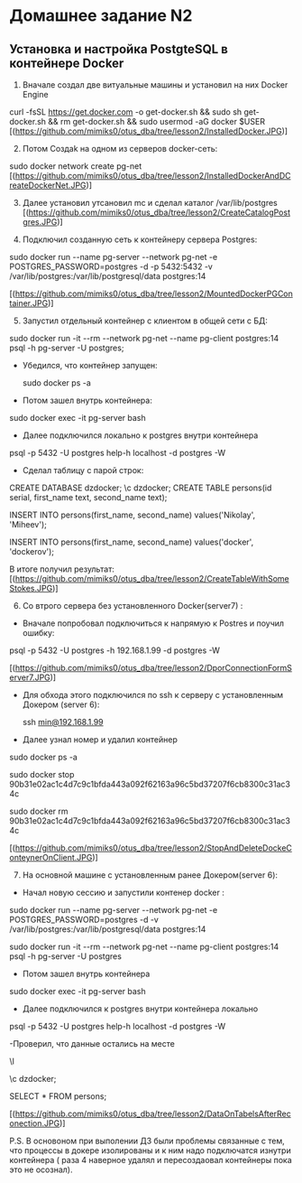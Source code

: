 # Домашнее задание N2

## Установка и настройка PostgteSQL в контейнере Docker



1. Вначале создал две витуальные машины и установил на них Docker Engine

curl -fsSL https://get.docker.com -o get-docker.sh && sudo sh get-docker.sh && rm get-docker.sh && sudo usermod -aG docker $USER
[(https://github.com/mimiks0/otus_dba/tree/lesson2/InstalledDocker.JPG)]

2.  Потом Создаk на одном из серверов docker-сеть: 

sudo docker network create pg-net
[(https://github.com/mimiks0/otus_dba/tree/lesson2/InstalledDockerAndDCreateDockerNet.JPG)]

3. Далее установил  утсановил mc  и сделал каталог /var/lib/postgres
[(https://github.com/mimiks0/otus_dba/tree/lesson2/CreateCatalogPostgres.JPG)]

4. Подключил созданную сеть к контейнеру сервера Postgres:

sudo docker run --name pg-server --network pg-net -e POSTGRES_PASSWORD=postgres -d -p 5432:5432 -v /var/lib/postgres:/var/lib/postgresql/data postgres:14

[(https://github.com/mimiks0/otus_dba/tree/lesson2/MountedDockerPGContainer.JPG)]

5. Запустил отдельный контейнер с клиентом в общей сети с БД: 

sudo docker run -it --rm --network pg-net --name pg-client postgres:14 psql -h pg-server -U postgres;

- Убедился, что контейнер запущен:

   sudo docker ps -a
   
- Потом зашел внутрь контейнера:

sudo docker exec -it pg-server bash

- Далее подключился локально к postgres внутри контейнера 

psql -p 5432 -U postgres help-h localhost -d postgres -W

- Сделал таблицу с парой строк:

CREATE DATABASE dzdocker;
\c dzdocker;
CREATE TABLE persons(id serial, first_name text, second_name text);

INSERT INTO persons(first_name, second_name) values('Nikolay', 'Miheev');

INSERT INTO persons(first_name, second_name) values('docker', 'dockerov');


В итоге получил результат:
[(https://github.com/mimiks0/otus_dba/tree/lesson2/CreateTableWithSomeStokes.JPG)]


6.  Со втрого сервера без установленного Docker(server7) :


- Вначале попробовал  подключиться к  напрямую  к Postres и поучил ошибку:

psql -p 5432 -U postgres -h 192.168.1.99 -d postgres -W


[(https://github.com/mimiks0/otus_dba/tree/lesson2/DporConnectionFormServer7.JPG)]


- Для обхода этого подключился по ssh к серверу c  установленным Докером (server 6):

   ssh  min@192.168.1.99


- Далее узнал номер и  удалил  контейнер

sudo docker ps -a

sudo docker stop 90b31e02ac1c4d7c9c1bfda443a092f62163a96c5bd37207f6cb8300c31ac34c

sudo docker rm 90b31e02ac1c4d7c9c1bfda443a092f62163a96c5bd37207f6cb8300c31ac34c

[(https://github.com/mimiks0/otus_dba/tree/lesson2/StopAndDeleteDockeConteynerOnClient.JPG)]


7. На основной машине c установленным ранее Докером(server 6):

- Начал новую сессию и  запустили  контенер docker :


sudo docker run --name pg-server --network pg-net -e POSTGRES_PASSWORD=postgres -d -v /var/lib/postgres:/var/lib/postgresql/data postgres:14

sudo docker run -it --rm --network pg-net --name pg-client postgres:14 psql -h pg-server -U postgres

- Потом зашел внутрь контейнера

sudo docker exec -it pg-server bash

- Далее  подключился к postgres внутри контейнера локально

psql -p 5432 -U postgres help-h localhost -d postgres -W

-Проверил, что данные остались на месте

\l

\c dzdocker;

SELECT * FROM persons;

[(https://github.com/mimiks0/otus_dba/tree/lesson2/DataОnTabelsAfterReconection.JPG)]


P.S. В основоном  при выполении ДЗ были проблемы связанные с тем, что процессы в докере изолированы и к ним надо подключатся изнутри контейнера ( раза 4 наверное удалял и пересоздаовал контейнеры пока это не осознал).
